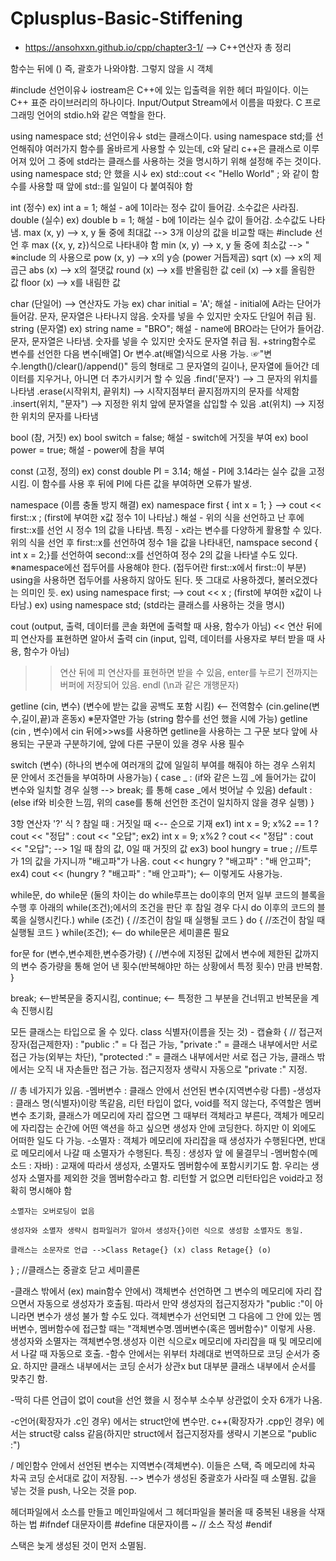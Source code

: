 # Cplusplus-Basic-Stiffening
* https://ansohxxn.github.io/cpp/chapter3-1/ --> C++연산자 총 정리

함수는 뒤에 () 즉, 괄호가 나와야함. 그렇지 않을 시 객체 

#include <iostream> 선언이유↓
iostream은 C++에 있는 입출력을 위한 헤더 파일이다. 이는 C++ 표준 라이브러리의 하나이다. Input/Output Stream에서 이름을 따왔다. 
C 프로그래밍 언어의 stdio.h와 같은 역할을 한다.

using namespace std; 선언이유↓
std는 클래스이다. using namespace std;를 선언해줘야 여러가지 함수를 올바르게 사용할 수 있는데, 
c와 달리 c++은 클래스로 이루어져 있어 그 중에 std라는 클래스를 사용하는 것을 명시하기 위해 설정해 주는 것이다.
using namespace std; 안 했을 시↓
 ex) std::cout << "Hello World" ; 와 같이 함수를 사용할 때 앞에 std::를 일일이 다 붙여줘야 함

int (정수)
 ex) int a = 1;
  해설 - a에 1이라는 정수 값이 들어감. 소수값은 사라짐.
double (실수)
 ex) double b = 1;
  해설 - b에 1이라는 실수 값이 들어감. 소수값도 나타냄.
max (x, y) --> x, y 둘 중에 최대값 --> 3개 이상의 값을 비교할 때는 #include <algorithm> 선언 후 max ({x, y, z})식으로 나타내야 함
min (x, y) --> x, y 둘 중에 최소값 --> "
※include <cmath>의 사용으로
pow (x, y) --> x의 y승 (power 거듭제곱)
sqrt (x) --> x의 제곱근
abs (x) --> x의 절댓값
round (x) --> x를 반올림한 값
ceil (x) --> x를 올림한 값
floor (x) --> x를 내림한 값

char (단일어) --> 연산자도 가능
 ex) char initial = 'A';
  해설 - initial에 A라는 단어가 들어감. 문자, 문자열은 나타나지 않음. 숫자를 넣을 수 있지만 숫자도 단일어 취급 됨.
string (문자열)
 ex) string name = "BRO";
  해설 - name에 BRO라는 단어가 들어감. 문자, 문자열은 나타냄. 숫자를 넣을 수 있지만 숫자도 문자열 취급 됨.
    +string함수로 변수를 선언한 다음 변수[배열] Or 변수.at(배열)식으로 사용 가능.
 ☞"변수.length()/clear()/append()" 등의 형태로 그 문자열의 길이나, 문자열에 들어간 데이터를 지우거나, 아니면 더 추가시키거
	할 수 있음
  .find('문자') --> 그 문자의 위치를 나타냄
  .erase(시작위치, 끝위치) --> 시작지점부터 끝지점까지의 문자를 삭제함
  .insert(위치, "문자") --> 지정한 위치 앞에 문자열을 삽입할 수 있음
  .at(위치) --> 지정한 위치의 문자를 나타냄

bool (참, 거짓)
 ex) bool switch = false;
  해설 - switch에 거짓을 부여
 ex) bool power = true;
  해설 - power에 참을 부여

const (고정, 정의)
 ex) const double PI = 3.14;
  해설 - PI에 3.14라는 실수 값을 고정시킴. 이 함수를 사용 후 뒤에 PI에 다른 값을 부여하면 오류가 발생.

namespace (이름 충돌 방지 해결)
 ex) namespace first { int x = 1; } --> cout << first::x ; (first에 부여한 x값 정수 1이 나타남.)
  해설 - 위의 식을 선언하고 난 후에 first::x를 선언 시 정수 1의 값을 나타냄.
    특징 - x라는 변수를 다양하게 활용할 수 있다. 위의 식을 선언 후 first::x를 선언하여 정수 1을 값을 나타내던, 
             namspace second { int x = 2;}를 선언하여 second::x를 선언하여 정수 2의 값을 나타낼 수도 있다.
※namespace에선 접두어를 사용해야 한다. (접두어란 first::x에서 first::이 부분)
 using을 사용하면 접두어를 사용하지 않아도 된다. 뜻 그대로 사용하겠다, 불러오겠다는 의미인 듯.
  ex) using namespace first; --> cout << x ; (first에 부여한 x값이 나타남.)
  ex) using namespace std; (std라는 클래스를 사용하는 것을 명시)

cout (output, 출력, 데이터를 콘솔 화면에 출력할 때 사용, 함수가 아님)
 << 연산 뒤에 피 연산자를 표현하면 알아서 출력
cin (input, 입력, 데이터를 사용자로 부터 받을 때 사용, 함수가 아님)  
 >> 연산 뒤에 피 연산자를 표현하면 받을 수 있음, enter를 누르기 전까지는 버퍼에 저장되어 있음.
endl (\n과 같은 개행문자)

getline (cin, 변수) (변수에 받는 값을 공백도 포함 시킴) <-- 전역함수 (cin.geline(변수,길이,끝)과 혼동x)
※문자열만 가능 (string 함수를 선언 했을 시에 가능)
  getline (cin , 변수)에서 cin 뒤에>>ws를 사용하면 getline을 사용하는 그 구문 보다 앞에 사용되는 구문과 구분하기에, 앞에 다른 구문이 있을 경우 사용 필수 

switch (변수) (하나의 변수에 여러개의 값에 일일히 부여를 해줘야 하는 경우 스위치 문 안에서 조건들을 부여하며 사용가능)
{
	case _ : (if와 같은 느낌 _에 들어가는 값이 변수와 일치할 경우  실행 --> break; 를 통해 case _에서 벗어날 수 있음)
          default : (else if와 비슷한 느낌, 위의  case를 통해 선언한 조건이 일치하지 않을 경우 실행)
}

3항 연산자 '?'
 식 ? 참일 때 : 거짓일 때 <-- 순으로 기재
   ex1) int x = 9;
     x%2 == 1 ? cout << "정답" : cout << "오답";
  ex2) int x = 9;
     x%2 ? cout << "정답" : cout << "오답"; --> 1일 때 참의 값, 0일 때 거짓의 값
  ex3) bool hungry = true ; //트루가 1의 값을 가지니까 "배고파"가 나옴.
     cout << hungry ? "배고파" : "배 안고파";    
  ex4) cout << (hungry ? "배고파" : "배 안고파"); <-- 이렇게도 사용가능.
  
  while문, do while문 (둘의 차이는 do while루프는 do이후의 먼저 일부 코드의 블록을 수행 후 아래의 while(조건);에서의 조건을 판단 후 참일 경우 다시 do 이후의 코드의 블록을 실행시킨다.)
  while (조건)
  {
  	//조건이 참일 때 실행될 코드
  }
  do
  {
  	//조건이 참일 때 실행될 코드
  } while(조건); <-- do while문은 세미콜론 필요

for문
for (변수,변수제한,변수증가량) 
{
	//변수에 지정된 값에서 변수에 제한된 값까지의 변수 증가량을 통해 얻어 낸 횟수(반복해야만 하는 상황에서 특정 횟수) 만큼 반복함.
}

break; <--반복문을 중지시킴, continue; <-- 특정한 그 부분을 건너뛰고 반복문을 계속 진행시킴

모든 클래스는 타입으로 올 수 있다.
class 식별자(이름을 짓는 것) - 캡슐화
{
  //	접근저장자(접근제한자) : "public :" = 다 접근 가능, "private :" = 클래스 내부에서만 서로 접근 가능(외부는 차단),
	"protected :" = 클래스 내부에서만 서로 접근 가능, 클래스 밖에서는 오직 내 자손들만 접근 가능.
	접근지정자 생략시 자동으로 "private :" 지정. 
	
  // 총 네가지가 있음. 
	-멤버변수 : 클래스 안에서 선언된 변수(지역변수랑 다름)
	-생성자 : 클래스 명(식별자)이랑 똑같음, 리턴 타입이 없다, void를 적지 않는다, 주역할은 멤버변수 초기화, 클래스가 메모리에 자리 잡으면 그 때부터 객체라고 부른다, 객체가 메모리에 자리잡는 순간에 어떤 액션을 하고 싶으면 생성자 안에 코딩한다. 하지만 이 외에도 어떠한 일도 다 가능.
	-소멸자 : 객체가 메모리에 자리잡을 때 생성자가 수행된다면, 반대로 메모리에서 나갈 때 소멸자가 수행된다. 특징 : 생성자 앞	에 물결무늬
	-멤버함수(메소드 : 자바) : 교재에 따라서 생성자, 소멸자도 멤버함수에 포함시키기도 함. 
	  우리는 생성자 소멸자를 제외한 것을 멤버함수라고 함.
	 리턴할 거 없으면 리턴타입은 void라고 정확히 명시해야 함 
	
	소멸자는 오버로딩이 없음
	
	생성자와 소멸자 생략시 컴파일러가 알아서 생성자{}이런 식으로 생성함 소멸자도 동일.
	
	클래스는 소문자로 언급 -->Class Retage{} (x) class Retage{} (o)
	
	
} ; //클래스는 중괄호 닫고 세미콜론

-클래스 밖에서 (ex) main함수 안에서) 객체변수 선언하면  그 변수의 메모리에 자리 잡으면서 자동으로 생성자가 호출됨.
 따라서 만약 생성자의 접근지정자가 "public :"이 아니라면 변수가 생성 불가 할 수도 있다.
 객체변수가 선언되면 그 다음에 그 안에 있는 멤버변수, 멤버함수에 접근할 때는 "객체변수명.멤버변수(혹은 멤버함수)" 이렇게 사용.
 생성자와 소멸자는 객체변수명.생성자 이런 식으로x 메모리에 자리잡을 때 및 메모리에서 나갈 때 자동으로 호출.
-함수 안에서는 위부터 차례대로 번역하므로 코딩 순서가 중요. 하지만 클래스 내부에서는 코딩 순서가 상관x
 but 대부분 클래스 내부에서 순서를 맞추긴 함.

-딱히 다른 언급이 없이 cout을 선언 했을 시 정수부 소수부 상관없이 숫자 6개가 나옴.

-c언어(확장자가 .c인 경우) 에서는 struct안에 변수만. 
  c++(확장자가 .cpp인 경우) 에서는 struct랑 calss 같음(하지만 struct에서 접근지정자를 생략시 기본으로 "public :")

/ 메인함수 안에서 선언된 변수는 지역변수(객체변수). 이들은 스택, 즉 메모리에 차곡 차곡 코딩 순서대로 값이 저장됨. --> 변수가 생성된 중괄호가 사라질 때 소멸됨. 값을 넣는 것을 push, 나오는 것을 pop.

헤더파일에서 소스를 만들고 메인파일에서 그 헤더파일을 불러올 때 중복된 내용을 삭재하는 법
#ifndef 대문자이름
#define 대문자이름
~     // 소스 작성
#endif

스택은 늦게 생성된 것이 먼저 소멸됨.
	
